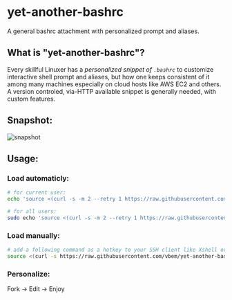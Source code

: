 # yet-another-bashrc
A general bashrc attachment with personalized prompt and aliases.

## What is "yet-another-bashrc"?
Every skillful Linuxer has a *personalized snippet of `.bashrc`* to customize interactive shell prompt and aliases, but how one keeps consistent of it among many machines especially on cloud hosts like AWS EC2 and others. A version controled, via-HTTP available snippet is generally needed, with custom features.

## Snapshot:
![snapshot](https://raw.githubusercontent.com/vbem/remote-bashrc/master/img/snapshot.png)

## Usage:
### Load automaticly:
```sh
# for current user:
echo 'source <(curl -s -m 2 --retry 1 https://raw.githubusercontent.com/vbem/yet-another-bashrc/master/bashrc.sh)' >> ~/.bashrc

# for all users:
sudo echo 'source <(curl -s -m 2 --retry 1 https://raw.githubusercontent.com/vbem/yet-another-bashrc/master/bashrc.sh)' >> /etc/bashrc
```

### Load manually:
```sh
# add a following command as a hotkey to your SSH client like Xshell or Putty and etc.
source <(curl -s https://raw.githubusercontent.com/vbem/yet-another-bashrc/master/bashrc.sh)
```

### Personalize:
Fork -> Edit -> Enjoy
